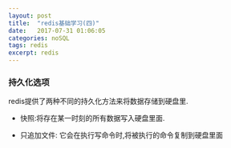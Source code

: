 ```yaml
---
layout: post
title:  "redis基础学习(四)"
date:   2017-07-31 01:06:05
categories: noSQL
tags: redis
excerpt: redis
---
```


### 持久化选项

redis提供了两种不同的持久化方法来将数据存储到硬盘里.

- 快照:将存在某一时刻的所有数据写入硬盘里面.

- 只追加文件: 它会在执行写命令时,将被执行的命令复制到硬盘里面

